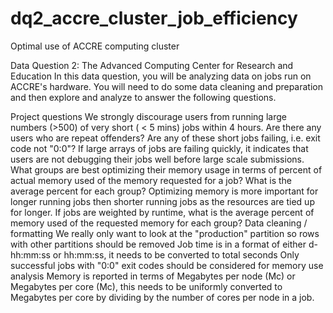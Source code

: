 # dq2_accre_cluster_job_efficiency

Optimal use of ACCRE computing cluster

Data Question 2: The Advanced Computing Center for Research and Education
In this data question, you will be analyzing data on jobs run on ACCRE's hardware. You will need to do some data cleaning and preparation and then explore and analyze to answer the following questions.

Project questions
We strongly discourage users from running large numbers (>500) of very short ( < 5 mins) jobs within 4 hours. Are there any users who are repeat offenders?
Are any of these short jobs failing, i.e. exit code not "0:0"? If large arrays of jobs are failing quickly, it indicates that users are not debugging their jobs well before large scale submissions.
What groups are best optimizing their memory usage in terms of percent of actual memory used of the memory requested for a job? What is the average percent for each group?
Optimizing memory is more important for longer running jobs then shorter running jobs as the resources are tied up for longer. If jobs are weighted by runtime, what is the average percent of memory used of the requested memory for each group?
Data cleaning / formatting
We really only want to look at the "production" partition so rows with other partitions should be removed
Job time is in a format of either d-hh:mm:ss or hh:mm:ss, it needs to be converted to total seconds
Only successful jobs with "0:0" exit codes should be considered for memory use analysis
Memory is reported in terms of Megabytes per node (Mc) or Megabytes per core (Mc), this needs to be uniformly converted to Megabytes per core by dividing by the number of cores per node in a job.